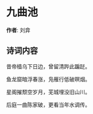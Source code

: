 # 九曲池

**作者**: 刘弇

## 诗词内容

昔帝樯乌下日边，曾留清跸此蹁跹。

鱼龙窟暗浮春涨，凫雁行低破暝烟。

星阁摧颓空岁月，芜城埋没旧山川。

后庭一曲陈家破，更看当年水调传。

